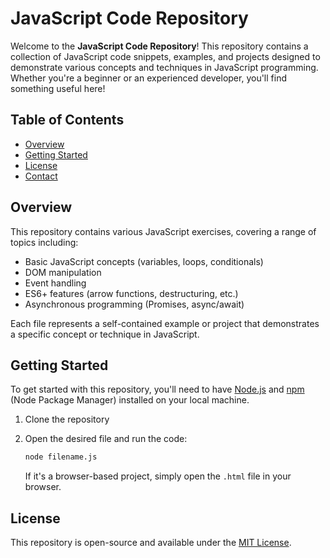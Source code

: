 # JavaScript Code Repository

Welcome to the **JavaScript Code Repository**! This repository contains a collection of JavaScript code snippets, examples, and projects designed to demonstrate various concepts and techniques in JavaScript programming. Whether you're a beginner or an experienced developer, you'll find something useful here!

## Table of Contents

- [Overview](#overview)
- [Getting Started](#getting-started)
- [License](#license)
- [Contact](#contact)

## Overview

This repository contains various JavaScript exercises, covering a range of topics including:

- Basic JavaScript concepts (variables, loops, conditionals)
- DOM manipulation
- Event handling
- ES6+ features (arrow functions, destructuring, etc.)
- Asynchronous programming (Promises, async/await)

Each file represents a self-contained example or project that demonstrates a specific concept or technique in JavaScript.

## Getting Started

To get started with this repository, you'll need to have [Node.js](https://nodejs.org/) and [npm](https://npmjs.com/) (Node Package Manager) installed on your local machine.

1. Clone the repository

2. Open the desired file and run the code:
    ```bash
    node filename.js
    ```

   If it's a browser-based project, simply open the `.html` file in your browser.



## License

This repository is open-source and available under the [MIT License](LICENSE).
